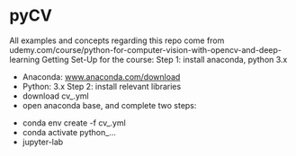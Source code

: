 # pyCV
All examples and concepts regarding this repo come from udemy.com/course/python-for-computer-vision-with-opencv-and-deep-learning
Getting Set-Up for the course:
Step 1: install anaconda, python 3.x
+ Anaconda: www.anaconda.com/download
+ Python: 3.x
Step 2: install relevant libraries
+ download cv_.yml
+ open anaconda base, and complete two steps:
* conda env create -f cv_.yml
* conda activate python_...
* jupyter-lab
